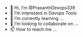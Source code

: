 - 👋 Hi, I’m @PrasanthDevops339
- 👀 I’m interested in Devops Tools
- 🌱 I’m currently learning ...
- 💞️ I’m looking to collaborate on ...
- 📫 How to reach me ...

<!---
PrasanthDevops339/PrasanthDevops339 is a ✨ special ✨ repository because its `README.md` (this file) appears on your GitHub profile.
You can click the Preview link to take a look at your changes.
--->

